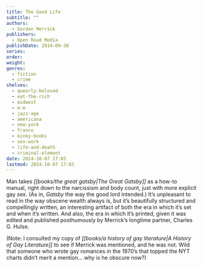 ```yaml
---
title: The Good Life
subtitle: ""
authors:
  - Gordon Merrick
publishers:
  - Open Road Media
publishDate: 2014-09-30
series: 
order: 
weight: 
genres:
  - fiction
  - crime
shelves:
  - queerly-beloved
  - eat-the-rich
  - midwest
  - m-m
  - jazz-age
  - americana
  - new-york
  - france
  - kinky-books
  - sex-work
  - life-and-death
  - criminal-element
date: 2024-10-07 17:03
lastmod: 2024-10-07 17:03
---
```

Man takes *[[books/the great gatsby|The Great Gatsby]]* as a how-to manual, right down to the narcissism and body count, just with more explicit gay sex. (As in, *Gatsby* the way the good lord intended.) It’s unpleasant to read in the way obscene wealth always is, but it’s beautifully structured and compellingly written, an interesting artifact of both the era in which it’s set and when it’s written. And also, the era in which it’s printed, given it was edited and published posthumously by Merrick’s longtime partner, Charles G. Hulse.

(Note: I consulted my copy of *[[books/a history of gay literature|A History of Gay Literature]]* to see if Merrick was mentioned, and he was not. Wild that someone who wrote gay romances in the 1970’s that topped the NYT charts didn’t merit a mention… why is he obscure now?)